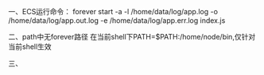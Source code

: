 一、ECS运行命令：
forever start -a -l /home/data/log/app.log -o /home/data/log/app.out.log -e /home/data/log/app.err.log index.js

二、path中无forever路径
在当前shell下PATH=$PATH:/home/node/bin,仅针对当前shell生效

三、
